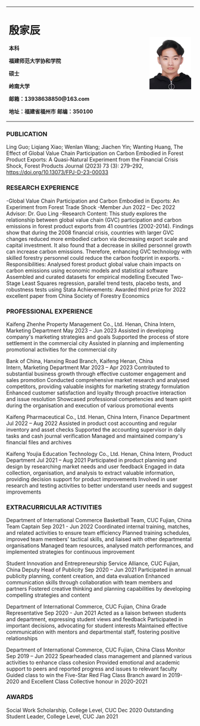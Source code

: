 
<table border="0">
  <tr>
    <td width="75%">
      <h1>殷家辰</h1>
      <p><b>本科</b></p >
      <p><b>福建师范大学协和学院</b></p >
      <p><b>硕士</b></p >
      <p><b>岭南大学</b></p >
      <p><b>邮箱：13938638850@163.com</b></p >
      <p><b>地址：福建省福州市
邮编：350100</b></p >
    </td>
    <td width="25%">
   <img src="/LU 证件照 1.jpg" width="100%">
    </td>
  </tr>
</table>


### PUBLICATION
Ling Guo; Liqiang Xiao; Wenlan Wang; Jiachen Yin; Wanting Huang, The Effect of Global Value Chain Participation on Carbon Embodied in Forest Product Exports: A Quasi-Natural Experiment from the Financial Crisis Shock, Forest Products Journal (2023) 73 (3): 279–292, https://doi.org/10.13073/FPJ-D-23-00033


### RESEARCH EXPERIENCE
-Global Value Chain Participation and Carbon Embodied in Exports: An Experiment from Forest Trade Shock 
-Member                                                                           Jun 2022 – Dec 2022
Advisor: Dr. Guo Ling
-Research Content: This study explores the relationship between global value chain (GVC) participation and carbon emissions in forest product exports from 41 countries (2002-2014). Findings show that during the 2008 financial crisis, countries with larger GVC changes reduced more embodied carbon via decreasing export scale and capital investment. It also found that a decrease in skilled personnel growth can increase carbon emissions. Therefore, enhancing GVC technology with skilled forestry personnel could reduce the carbon footprint in exports.
-Responsibilities:
Analysed forest product global value chain impacts on carbon emissions using economic models and statistical software
Assembled and curated datasets for empirical modelling
Executed Two-Stage Least Squares regression, parallel trend tests, placebo tests, and robustness tests using Stata
Achievements: Awarded third prize for 2022 excellent paper from China Society of Forestry Economics

### PROFESSIONAL EXPERIENCE
Kaifeng Zhenhe Property Management Co., Ltd.                                              Henan, China 
Intern, Marketing Department                                                       May 2023 – Jun 2023
Assisted in developing company's marketing strategies and goals
Supported the process of store settlement in the commercial city
Assisted in planning and implementing promotional activities for the commercial city

Bank of China, Hanxing Road Branch, Kaifeng                                               Henan, China  
Intern, Marketing Department                                                      Mar 2023 – Apr 2023
Contributed to substantial business growth through effective customer engagement and sales promotion
Conducted comprehensive market research and analysed competitors, providing valuable insights for marketing strategy formulation
Enhanced customer satisfaction and loyalty through proactive interaction and issue resolution
Showcased professional competencies and team spirit during the organisation and execution of various promotional events


Kaifeng Pharmaceutical Co., Ltd.                                                           Henan, China 
Intern, Finance Department                                                          Jul 2022 – Aug 2022
Assisted in product cost accounting and regular inventory and asset checks
Supported the accounting supervisor in daily tasks and cash journal verification
Managed and maintained company's financial files and archives
 
Kaifeng Youjia Education Technology Co., Ltd.                                               Henan, China 
Intern, Product Department                                                          Jul 2021 – Aug 2021
Participated in product planning and design by researching market needs and user feedback
Engaged in data collection, organisation, and analysis to extract valuable information, providing decision support for product improvements
Involved in user research and testing activities to better understand user needs and suggest improvements

### EXTRACURRICULAR ACTIVITIES
Department of International Commerce Basketball Team, CUC                                Fujian, China
Team Captain                                                                      Sep 2021 - Jun 2022
Coordinated internal training, matches, and related activities to ensure team efficiency
Planned training schedules, improved team members' tactical skills, and liaised with other departmental organisations
Managed team resources, analysed match performances, and implemented strategies for continuous improvement

Student Innovation and Entrepreneurship Service Alliance, CUC                               Fujian, China
Deputy Head of Publicity                                                            Sep 2020 – Jun 2021
Participated in annual publicity planning, content creation, and data evaluation
Enhanced communication skills through collaboration with team members and partners
Fostered creative thinking and planning capabilities by developing compelling strategies and content

Department of International Commerce, CUC                                                Fujian, China
Grade Representative                                                               Sep 2020 - Jun 2021
Acted as a liaison between students and department, expressing student views and feedback
Participated in important decisions, advocating for student interests
Maintained effective communication with mentors and departmental staff, fostering positive relationships

Department of International Commerce, CUC                                                Fujian, China
Class Monitor                                                                      Sep 2019 – Jun 2022
Spearheaded class management and planned various activities to enhance class cohesion
Provided emotional and academic support to peers and reported progress and issues to relevant faculty
Guided class to win the Five-Star Red Flag Class Branch award in 2019-2020 and Excellent Class Collective honour in 2020-2021

### AWARDS
Social Work Scholarship, College Level, CUC                                                  Dec 2020
Outstanding Student Leader, College Level, CUC                                               Jan 2021
